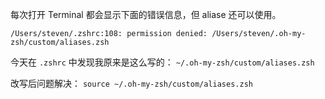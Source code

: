 每次打开 Terminal 都会显示下面的错误信息，但 aliase 还可以使用。

`/Users/steven/.zshrc:108: permission denied: /Users/steven/.oh-my-zsh/custom/aliases.zsh`

今天在 `.zshrc` 中发现我原来是这么写的：
`~/.oh-my-zsh/custom/aliases.zsh`

改写后问题解决：
`source ~/.oh-my-zsh/custom/aliases.zsh`
